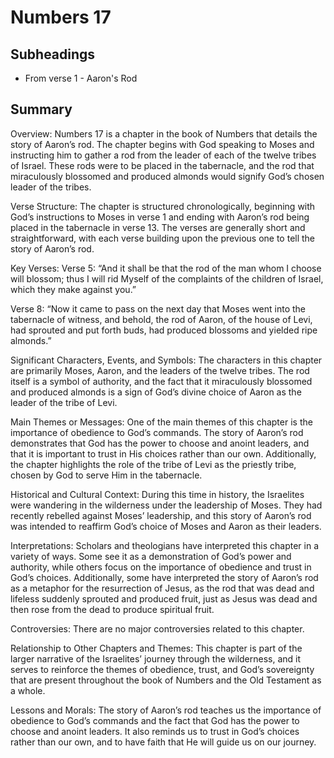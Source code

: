 # Numbers 17

## Subheadings

* From verse 1 - Aaron's Rod

## Summary

Overview:
Numbers 17 is a chapter in the book of Numbers that details the story of Aaron’s rod. The chapter begins with God speaking to Moses and instructing him to gather a rod from the leader of each of the twelve tribes of Israel. These rods were to be placed in the tabernacle, and the rod that miraculously blossomed and produced almonds would signify God’s chosen leader of the tribes.

Verse Structure:
The chapter is structured chronologically, beginning with God’s instructions to Moses in verse 1 and ending with Aaron’s rod being placed in the tabernacle in verse 13. The verses are generally short and straightforward, with each verse building upon the previous one to tell the story of Aaron’s rod.

Key Verses:
Verse 5: “And it shall be that the rod of the man whom I choose will blossom; thus I will rid Myself of the complaints of the children of Israel, which they make against you.”

Verse 8: “Now it came to pass on the next day that Moses went into the tabernacle of witness, and behold, the rod of Aaron, of the house of Levi, had sprouted and put forth buds, had produced blossoms and yielded ripe almonds.”

Significant Characters, Events, and Symbols:
The characters in this chapter are primarily Moses, Aaron, and the leaders of the twelve tribes. The rod itself is a symbol of authority, and the fact that it miraculously blossomed and produced almonds is a sign of God’s divine choice of Aaron as the leader of the tribe of Levi.

Main Themes or Messages:
One of the main themes of this chapter is the importance of obedience to God’s commands. The story of Aaron’s rod demonstrates that God has the power to choose and anoint leaders, and that it is important to trust in His choices rather than our own. Additionally, the chapter highlights the role of the tribe of Levi as the priestly tribe, chosen by God to serve Him in the tabernacle.

Historical and Cultural Context:
During this time in history, the Israelites were wandering in the wilderness under the leadership of Moses. They had recently rebelled against Moses’ leadership, and this story of Aaron’s rod was intended to reaffirm God’s choice of Moses and Aaron as their leaders.

Interpretations:
Scholars and theologians have interpreted this chapter in a variety of ways. Some see it as a demonstration of God’s power and authority, while others focus on the importance of obedience and trust in God’s choices. Additionally, some have interpreted the story of Aaron’s rod as a metaphor for the resurrection of Jesus, as the rod that was dead and lifeless suddenly sprouted and produced fruit, just as Jesus was dead and then rose from the dead to produce spiritual fruit.

Controversies:
There are no major controversies related to this chapter.

Relationship to Other Chapters and Themes:
This chapter is part of the larger narrative of the Israelites’ journey through the wilderness, and it serves to reinforce the themes of obedience, trust, and God’s sovereignty that are present throughout the book of Numbers and the Old Testament as a whole.

Lessons and Morals:
The story of Aaron’s rod teaches us the importance of obedience to God’s commands and the fact that God has the power to choose and anoint leaders. It also reminds us to trust in God’s choices rather than our own, and to have faith that He will guide us on our journey.